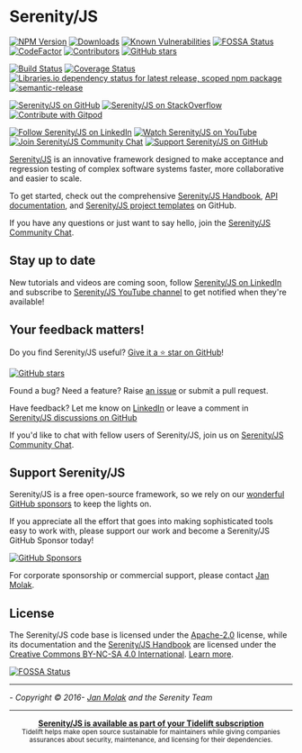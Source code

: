 # Serenity/JS
[![NPM Version](https://badge.fury.io/js/%40serenity-js%2Fcore.svg)](https://badge.fury.io/js/%40serenity-js%2Fcore)
[![Downloads](https://img.shields.io/npm/dm/@serenity-js/core.svg)](https://npm-stat.com/charts.html?package=@serenity-js/core)
[![Known Vulnerabilities](https://snyk.io/test/github/serenity-js/serenity-js/badge.svg)](https://snyk.io/test/github/serenity-js/serenity-js)
[![FOSSA Status](https://app.fossa.com/api/projects/git%2Bgithub.com%2Fserenity-js%2Fserenity-js.svg?type=shield)](https://app.fossa.com/projects/git%2Bgithub.com%2Fserenity-js%2Fserenity-js?ref=badge_shield)
[![CodeFactor](https://www.codefactor.io/repository/github/serenity-js/serenity-js/badge)](https://www.codefactor.io/repository/github/serenity-js/serenity-js)
[![Contributors](https://img.shields.io/github/contributors/serenity-js/serenity-js.svg)](https://github.com/serenity-js/serenity-js/graphs/contributors)
[![GitHub stars](https://img.shields.io/github/stars/serenity-js/serenity-js?style=flat)](https://github.com/serenity-js/serenity-js)

[![Build Status](https://github.com/serenity-js/serenity-js/actions/workflows/main.yaml/badge.svg?branch=main)](https://github.com/serenity-js/serenity-js/actions)
[![Coverage Status](https://coveralls.io/repos/github/serenity-js/serenity-js/badge.svg?branch=main)](https://coveralls.io/github/serenity-js/serenity-js?branch=main)
[![Libraries.io dependency status for latest release, scoped npm package](https://img.shields.io/librariesio/release/npm/@serenity-js/core)](https://libraries.io/npm/@serenity-js%2Fcore)
[![semantic-release](https://img.shields.io/badge/%20%20%F0%9F%93%A6%F0%9F%9A%80-semantic--release-e10079.svg)](https://github.com/semantic-release/semantic-release)

[![Serenity/JS on GitHub](https://img.shields.io/badge/github-serenity--js-yellow?logo=github)](https://github.com/serenity-js/serenity-js)
[![Serenity/JS on StackOverflow](https://img.shields.io/badge/stackoverflow-serenity--js-important?logo=stackoverflow)](https://stackoverflow.com/questions/tagged/serenity-js)
[![Contribute with Gitpod](https://img.shields.io/badge/Contribute%20with-Gitpod-908a85?logo=gitpod)](https://gitpod.io/from-referrer/)

[![Follow Serenity/JS on LinkedIn](https://img.shields.io/badge/Follow-Serenity%2FJS%20-0077B5?logo=linkedin)](https://www.linkedin.com/company/serenity-js)
[![Watch Serenity/JS on YouTube](https://img.shields.io/badge/Watch-@serenity--js-E62117?logo=youtube)](https://www.youtube.com/@serenity-js)
[![Join Serenity/JS Community Chat](https://img.shields.io/badge/Chat-Serenity%2FJS%20Community-FBD30B?logo=matrix)](https://matrix.to/#/#serenity-js:gitter.im)
[![Support Serenity/JS on GitHub](https://img.shields.io/badge/Support-@serenity--js-703EC8?logo=github)](https://github.com/sponsors/serenity-js)

[Serenity/JS](https://serenity-js.org) is an innovative framework designed to make acceptance and regression testing
of complex software systems faster, more collaborative and easier to scale.

To get started, check out the comprehensive [Serenity/JS Handbook](https://serenity-js.org/handbook), [API documentation](https://serenity-js.org/api/core), and [Serenity/JS project templates](https://serenity-js.org/handbook/getting-started/project-templates/)  on GitHub.

If you have any questions or just want to say hello, join the [Serenity/JS Community Chat](https://matrix.to/#/#serenity-js:gitter.im).

## Stay up to date

New tutorials and videos are coming soon, follow [Serenity/JS on LinkedIn](https://www.linkedin.com/company/serenity-js) and subscribe to [Serenity/JS YouTube channel](https://www.youtube.com/channel/UC0RdeVPyjtJopVHvlLrXd1Q) to get notified when they're available!

## Your feedback matters!

Do you find Serenity/JS useful? [Give it a ⭐ star on GitHub](https://github.com/serenity-js/serenity-js)!

[![GitHub stars](https://img.shields.io/github/stars/serenity-js/serenity-js)](https://github.com/serenity-js/serenity-js)

Found a bug? Need a feature? Raise [an issue](https://github.com/serenity-js/serenity-js/issues?state=open)
or submit a pull request.

Have feedback? Let me know on [LinkedIn](https://www.linkedin.com/in/janmolak/) or leave a comment in [Serenity/JS discussions on GitHub](/serenity-js/serenity-js/discussions/categories/comments)

If you'd like to chat with fellow users of Serenity/JS, join us on [Serenity/JS Community Chat](https://matrix.to/#/#serenity-js:gitter.im).

## Support Serenity/JS

Serenity/JS is a free open-source framework, so we rely on our [wonderful GitHub sponsors](https://github.com/sponsors/serenity-js) to keep the lights on.

If you appreciate all the effort that goes into making sophisticated tools easy to work with, please support our work and become a Serenity/JS GitHub Sponsor today!

[![GitHub Sponsors](https://img.shields.io/badge/Support%20@serenity%2FJS-703EC8?style=for-the-badge&logo=github&logoColor=white)](https://github.com/sponsors/serenity-js)

For corporate sponsorship or commercial support, please contact [Jan Molak](https://www.linkedin.com/in/janmolak/).

## License

The Serenity/JS code base is licensed under the [Apache-2.0](LICENSE.md) license, 
while its documentation and the [Serenity/JS Handbook](https://serenity-js.org/handbook/) are licensed under the [Creative Commons BY-NC-SA 4.0 International](https://creativecommons.org/licenses/by-nc-sa/4.0/). 
[Learn more](http://localhost:3000/license).

[![FOSSA Status](https://app.fossa.io/api/projects/git%2Bgithub.com%2Fserenity-js%2Fserenity-js.svg?type=large)](https://app.fossa.io/projects/git%2Bgithub.com%2F2Fserenity-js%2Fserenity-js?ref=badge_large)

----

_- Copyright &copy; 2016- [Jan Molak](https://janmolak.com) and the Serenity Team_

---

<div align="center">
	<b>
		<a href="https://tidelift.com/subscription/pkg/npm-.serenity-js-core?utm_source=npm-.serenity-js-core&utm_medium=referral&utm_campaign=enterprise&utm_term=repo">Serenity/JS is available as part of your Tidelift subscription</a>
	</b>
	<br>
	<sub>
		Tidelift helps make open source sustainable for maintainers while giving companies<br>assurances about security, maintenance, and licensing for their dependencies.
	</sub>
</div>
